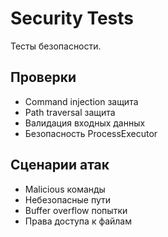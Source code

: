 # Security Tests

Тесты безопасности.

## Проверки

- Command injection защита
- Path traversal защита
- Валидация входных данных
- Безопасность ProcessExecutor

## Сценарии атак

- Malicious команды
- Небезопасные пути
- Buffer overflow попытки
- Права доступа к файлам